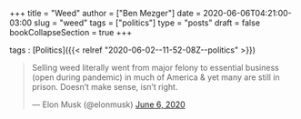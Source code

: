 +++
title = "Weed"
author = ["Ben Mezger"]
date = 2020-06-06T04:21:00-03:00
slug = "weed"
tags = ["politics"]
type = "posts"
draft = false
bookCollapseSection = true
+++

tags
: [Politics]({{< relref "2020-06-02--11-52-08Z--politics" >}})

<blockquote class="twitter-tweet" data-lang="en" data-dnt="true" data-theme="dark"><p lang="en" dir="ltr">Selling weed literally went from major felony to essential business (open during pandemic) in much of America &amp; yet many are still in prison. Doesn’t make sense, isn’t right.</p>&mdash; Elon Musk (@elonmusk) <a href="https://twitter.com/elonmusk/status/1269163651958595584?ref_src=twsrc%5Etfw">June 6, 2020</a></blockquote> <script async src="https://platform.twitter.com/widgets.js" charset="utf-8"></script>
